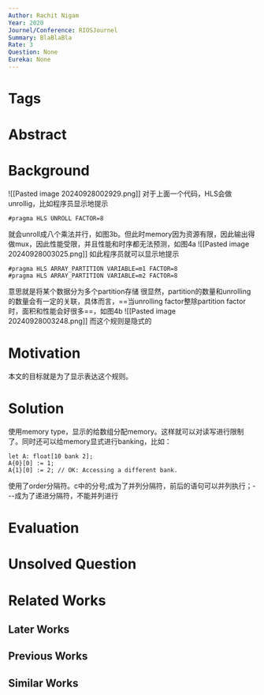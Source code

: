 ```yaml
---
Author: Rachit Nigam
Year: 2020
Journel/Conference: RIOSJournel
Summary: BlaBlaBla
Rate: 3
Question: None
Eureka: None
---
```

# Tags
# Abstract

# Background
![[Pasted image 20240928002929.png]]
对于上面一个代码，HLS会做unrollig，比如程序员显示地提示
```
#pragma HLS UNROLL FACTOR=8
```
就会unroll成八个乘法并行，如图3b。但此时memory因为资源有限，因此输出得做mux，因此性能受限，并且性能和时序都无法预测，如图4a
![[Pasted image 20240928003025.png]]
如此程序员就可以显示地提示
```
#pragma HLS ARRAY_PARTITION VARIABLE=m1 FACTOR=8 
#pragma HLS ARRAY_PARTITION VARIABLE=m2 FACTOR=8
```
意思就是将某个数据分为多个partition存储
很显然，partition的数量和unrolling的数量会有一定的关联，具体而言，==当unrolling factor整除partition factor时，面积和性能会好很多==，如图4b
![[Pasted image 20240928003248.png]]
而这个规则是隐式的
# Motivation
本文的目标就是为了显示表达这个规则。

# Solution
使用memory type，显示的给数组分配memory。这样就可以对读写进行限制了。同时还可以给memory显式进行banking，比如：
```
let A: float[10 bank 2]; 
A{0}[0] := 1; 
A{1}[0] := 2; // OK: Accessing a different bank.
```

使用了order分隔符。c中的分号;成为了并列分隔符，前后的语句可以并列执行；---成为了递进分隔符，不能并列进行


# Evaluation


# Unsolved Question


# Related Works
## Later Works

## Previous Works

## Similar Works
